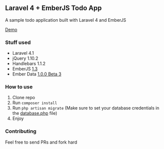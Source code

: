 ## Laravel 4 + EmberJS Todo App

A sample todo application built with Laravel 4 and EmberJS

[Demo](http://laravel-emberjs-todo.gopagoda.com/)

### Stuff used

- Laravel 4.1
- jQuery 1.10.2
- Handlebars 1.1.2
- EmberJS [1.3](http://builds.emberjs.com/tags/v1.3.0/ember.js)
- Ember Data [1.0.0 Beta 3](http://builds.emberjs.com/tags/v1.0.0-beta.3/ember-data.js)

### How to use

1. Clone repo
2. Run `composer install`
3. Run `php artisan migrate` (Make sure to set your database credentials in the [database.php](https://github.com/jahvi/laravel-ember-todo/blob/master/app/config/database.php) file)
4. Enjoy

### Contributing

Feel free to send PRs and fork hard